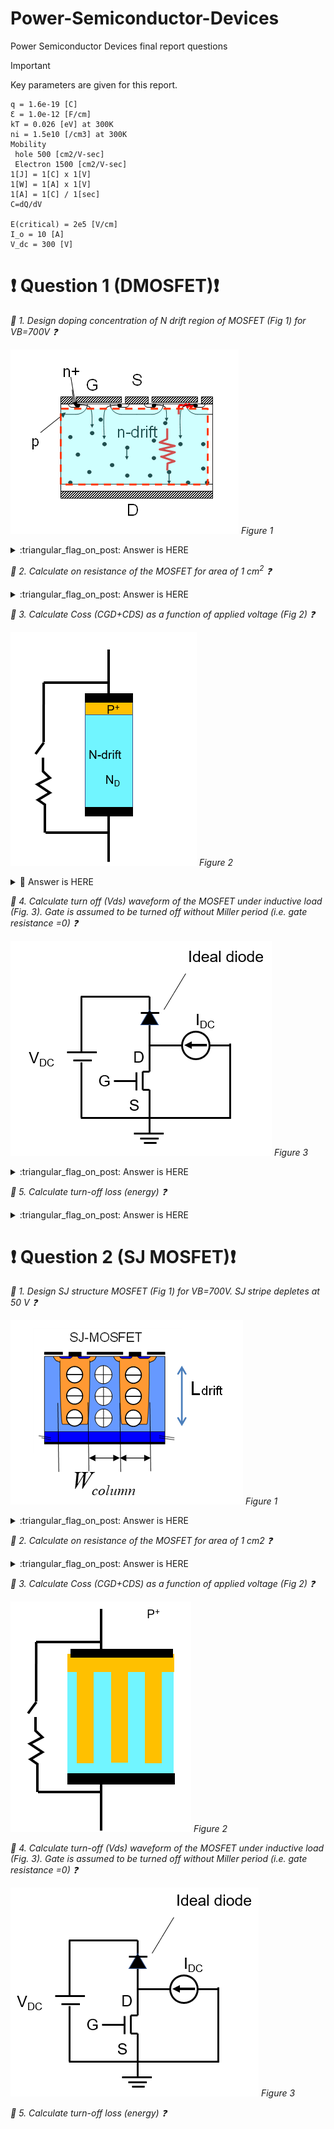 # Power-Semiconductor-Devices
Power Semiconductor Devices final report questions

> [!IMPORTANT]
> Key parameters are given for this report.

    q = 1.6e-19 [C]
    Ɛ = 1.0e-12 [F/cm]
    kT = 0.026 [eV] at 300K
    ni = 1.5e10 [/cm3] at 300K
    Mobility
     hole 500 [cm2/V-sec]
     Electron 1500 [cm2/V-sec]
    1[J] = 1[C] x 1[V]
    1[W] = 1[A] x 1[V]
    1[A] = 1[C] / 1[sec]
    C=dQ/dV
    
    E(critical) = 2e5 [V/cm]
    I_o = 10 [A]
    V_dc = 300 [V]

# **❗ Question 1 (DMOSFET)❗**

_:round_pushpin: 1.  Design doping concentration of N drift region of MOSFET (Fig 1) for VB=700V :question:_

![](/figures/figure1-1.png)
*Figure 1*


<details>
<summary>:triangular_flag_on_post: Answer is HERE</summary>

### Equation
$N_D = \frac{E_{\text{crit}}^2 \cdot \varepsilon}{2 \cdot q \cdot V_B}$

### Answer
$N_D = 1.78 \times 10^{14} \ \text{[cm}^{-3}\text{]}$ :large_blue_circle:
</details>


_:round_pushpin: 2.  Calculate on resistance of the MOSFET for area of 1 cm<sup>2</sup> :question:_

<details>
<summary>:triangular_flag_on_post: Answer is HERE</summary>

### Equations
$R_{\text{drift}} = \frac{4 V_B^2}{\mu_n \varepsilon_{\text{Si}} E_{\text{crit}}^3} \ [\Omega]$

or

$L_{\text{drift}} = \frac{2 V_B}{E_{\text{crit}}} \ [\mathrm{cm}]$

$R_{\text{on, drift}} = \frac{L_{\text{drift}}}{q \mu_n N_D A} \ [\Omega]$

### Answer

$R_{\text{drift}} = 163.333 \ \mathrm{m}\Omega \cdot \mathrm{cm}^2 :large_blue_circle:$

$R_{\text{on, drift}} = 163.333 \ \mathrm{m}\Omega \cdot \mathrm{cm}^2$

results are SAME.

</details>




_:round_pushpin: 3.  Calculate Coss (CGD+CDS) as a function of applied voltage (Fig 2) :question:_

![](/figures/figure1-2.png)
*Figure 2*

<details>
<summary>🚩 Answer is HERE</summary>

### NA = ND:

Assuming symmetric doping concentration for the P and N sides of the diode/junction, so acceptor doping $N_A$ equals donor doping $N_D$.

### Built-in voltage $V_{bi}$:

$V_{bi} = \frac{k T}{q} \ln \left(\frac{N_D N_A}{n_i^2}\right)$

- $k$: Boltzmann constant  
- $T$: Temperature (Kelvin)  
- $q$: Electron charge  
- $n_i$: Intrinsic carrier concentration  

This voltage represents the built-in potential across the depletion region.

### Depletion width $W$:

$W = \sqrt{\frac{2 \varepsilon_{Si} (V_{bi} + V_{DS})}{q N_D}}$

- $\varepsilon_{Si}$: Permittivity of silicon  
- $V_{DS}$: Applied drain-to-source voltage  
- $N_D$: Doping concentration  

This formula calculates how the depletion region width changes with applied voltage.

### Depletion capacitance $C_{DS}$:

$C_{DS} = \frac{\varepsilon_{Si} A}{W}$

- $A$: Area of the junction  

Represents the capacitance due to the depletion region, inversely proportional to the depletion width.

### Output capacitance $C_{oss}$:

$C_{oss} = C_{GD} + C_{DS}$

Here $C_{GD}$ is gate-drain capacitance we assume without the miller period, which in your simplified model equals $C_{DS}$, so

$C_{oss} = C_{DS}$

![Figure Coss VS Vds](/figures/planar-Coss.jpg)
*Figure: Waveform of Coss VS Vds*


###Coss values at specific Vds:

|Vds|Coss|
|:---|:---|
|At Vds = 100 V|Coss = 0.3769 nF|
|At Vds = 200 V|Coss = 0.2669 nF|
|At Vds = 300 V|Coss = 0.2180 nF|
</details>



_:round_pushpin: 4.  Calculate turn off (Vds) waveform of the MOSFET under inductive load (Fig. 3). Gate is assumed to be turned off without Miller period (i.e. gate resistance =0) :question:_

![figure 3](/figures/figure1-3.png)
*Figure 3*

<details>
<summary>:triangular_flag_on_post: Answer is HERE</summary>

### Equations

**Current through capacitor:**  
$I = C \cdot \frac{dV}{dt} \quad \Rightarrow \quad \frac{dV}{dt} = \frac{I}{C}$

**Voltage increment for time step $dt$:**  
$\Delta V = \frac{I_0}{C(V)} \cdot dt$

**Output capacitance $C_{oss}$ as a function of voltage:**  
$C_{oss}(V) = \frac{\varepsilon_{Si} \cdot A}{W(V)}$

**Depletion width $W(V)$:**  
$W(V) = \sqrt{\frac{2 \varepsilon_{Si} (V_{bi} + V)}{q N_D}}$

**Update voltage at each timestep:**  
$V_{DS}(t + dt) = V_{DS}(t) + \Delta V$


![Figure Coss VS Vds](/figures/planar-toff-Vds.jpg)
*Figure: Turn-off waveform of Vds*
</details>


_:round_pushpin: 5.  Calculate turn-off loss (energy) :question:_

<details>
<summary>:triangular_flag_on_post: Answer is HERE</summary>

### Equation
$E_off = \frac{E_{\text{crit}}^2 \cdot \varepsilon}{2 \cdot q \cdot V_B}$

### Answer
$E_off = 1.78 \times 10^{14} \ \text{[cm}^{-3}\text{]}$
</details>


# **❗ Question 2 (SJ MOSFET)❗**

_:round_pushpin: 1.  Design SJ structure MOSFET (Fig 1) for VB=700V. SJ stripe depletes at 50 V :question:_

![](/figures/figure2-1.png)
*Figure 1*

<details>
<summary>:triangular_flag_on_post: Answer is HERE</summary>

### Equation
Peak Electric Field:
$E_{\text{peak}} = \frac{E_{\text{crit}}}{\sqrt{2}}$

where 
$E_{\text{crit}} = 2 \times 10^5 , \text{V/cm}$

### Answer
$E_{\text{peak}} = 1.4142 \times 10^5 , \text{V/cm}$

### Equation
Depletion Voltage (Area of the Triangle):



![](/figures/triangle.jpg)
*Figure SJ pillar width illustration*


$V_{\text{dep}} = \frac{1}{2} \cdot W \cdot E_{\text{peak}}$

Solving for the pillar width 
$W$:

$W = \frac{2 \cdot V_{\text{dep}}}{E_{\text{peak}}}$

where 
$V_{\text{dep}} = 50 , \text{V}$

### Answer
Pillar Width ($W$): $7.07 , \mu\text{m}$

### Equation
Slope of the Electric Field:
$\text{Slope} = \frac{q N_D}{\epsilon_{\text{si}}}$

For the isosceles triangle, the slope is also:
$\text{Slope} = \frac{E_{\text{peak}}}{W/2} = \frac{2 \cdot E_{\text{peak}}}{W}$

Equating the two:
$\frac{q N_D}{\epsilon} = \frac{2 \cdot E_{\text{peak}}}{W}$

Solving for the doping concentration 
$N_D$:

$N_D = \frac{{\sqrt{2}} \cdot E_{\text{peak}} \cdot \epsilon_{\text{si}}}{q \cdot W}$

where 
$q = 1.6 \times 10^{-19} , \text{C}$, $\epsilon_{\text{si}} = 1.0 \times 10^{-12} , \text{F/cm}$

### Answer
Doping Concentration ($N_D$): $1.77 \times 10^{15} , \text{cm}^{-3}$

### Equation Breakdown Voltage:
$V_B \approx E_{\text{crit}} \cdot L$

Solving for 
$L$:

$L = \frac{{\sqrt{2}} \cdot V_B}{E_{\text{crit}}}$

where 
$V_B = 700 , \text{V}$

### Answer
Pillar Length ($L$): $49.50 , \mu\text{m}$
</details>

_:round_pushpin: 2.  Calculate on resistance of the MOSFET for area of 1 cm2 :question:_

<details>
<summary>:triangular_flag_on_post: Answer is HERE</summary>

### Equations

$R_{\text{drift}} = \frac{2 V_B W}{\mu_n \varepsilon_{\text{Si}} E_{\text{crit}}^2} \ [\Omega]$

### Answer

$R_{\text{drift}} = 164.991 \ \mathrm{m}\Omega \cdot \mathrm{cm}^2$

</details>

_:round_pushpin: 3.  Calculate Coss (CGD+CDS) as a function of applied voltage (Fig 2) :question:_

![](/figures/figure2-2.png)
*Figure 2*

_:round_pushpin: 4.  Calculate turn-off (Vds) waveform of the MOSFET under inductive load (Fig. 3). Gate is assumed to be turned off without Miller period (i.e. gate resistance =0) :question:_

![](/figures/figure2-3.png)
*Figure 3*

_:round_pushpin: 5.  Calculate turn-off loss (energy) :question:_

